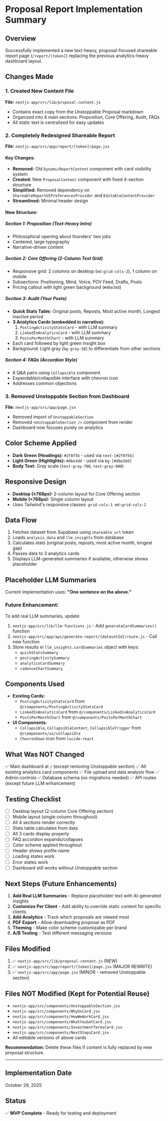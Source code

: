 # Proposal Report Implementation Summary

## Overview
Successfully implemented a new text-heavy, proposal-focused shareable report page (`/report/[token]`) replacing the previous analytics-heavy dashboard layout.

## Changes Made

### 1. Created New Content File
**File:** `nextjs-app/src/lib/proposal-content.js`
- Contains exact copy from the Unstoppable Proposal markdown
- Organized into 4 main sections: Proposition, Core Offering, Audit, FAQs
- All static text is centralized for easy updates

### 2. Completely Redesigned Shareable Report
**File:** `nextjs-app/src/app/report/[token]/page.jsx`

#### Key Changes:
- **Removed:** Old `DynamicReportContent` component with card visibility system
- **Created:** New `ProposalContent` component with fixed 4-section structure
- **Simplified:** Removed dependency on `ShareableReportUIPreferencesProvider` and `EditableContentProvider`
- **Streamlined:** Minimal header design

#### New Structure:

##### Section 1: Proposition (Text-Heavy Intro)
- Philosophical opening about founders' two jobs
- Centered, large typography
- Narrative-driven content

##### Section 2: Core Offering (2-Column Text Grid)
- Responsive grid: 2 columns on desktop (`md:grid-cols-2`), 1 column on mobile
- Subsections: Positioning, Mind, Voice, POV Feed, Drafts, Posts
- Pricing callout with light green background (`#d6e3dd`)

##### Section 3: Audit (Your Posts)
- **Quick Stats Table:** Original posts, Reposts, Most active month, Longest inactive period
- **3 Analytics Cards (embedded in narrative):**
  1. `PostingActivityStatsCard` - with LLM summary
  2. `LinkedInAnalyticsCard` - with LLM summary
  3. `PostsPerMonthChart` - with LLM summary
- Each card followed by light green insight box
- Background: Light gray (`bg-gray-50`) to differentiate from other sections

##### Section 4: FAQs (Accordion Style)
- 6 Q&A pairs using `Collapsible` component
- Expandable/collapsible interface with chevron icon
- Addresses common objections

### 3. Removed Unstoppable Section from Dashboard
**File:** `nextjs-app/src/app/page.jsx`
- Removed import of `UnstoppableSection`
- Removed `<UnstoppableSection />` component from render
- Dashboard now focuses purely on analytics

## Color Scheme Applied
- **Dark Green (Headings):** `#2f8f5b` - used via `text-[#2f8f5b]`
- **Light Green (Highlights):** `#d6e3dd` - used via `bg-[#d6e3dd]`
- **Body Text:** Gray scale (`text-gray-700`, `text-gray-900`)

## Responsive Design
- **Desktop (≥768px):** 2-column layout for Core Offering section
- **Mobile (<768px):** Single column layout
- Uses Tailwind's responsive classes: `grid-cols-1 md:grid-cols-2`

## Data Flow
1. Fetches dataset from Supabase using `shareable_url` token
2. Loads `analysis_data` and `llm_insights` from database
3. Calculates stats (original posts, reposts, most active month, longest gap)
4. Passes data to 3 analytics cards
5. Displays LLM-generated summaries if available, otherwise shows placeholder

## Placeholder LLM Summaries
Current implementation uses: **"One sentence on the above."**

### Future Enhancement:
To add real LLM summaries, update:
1. `nextjs-app/src/lib/llm-functions.js` - Add `generateCardSummaries()` function
2. `nextjs-app/src/app/api/generate-report/[datasetId]/route.js` - Call new function
3. Store results in `llm_insights.cardSummaries` object with keys:
   - `quickStatsSummary`
   - `postingActivitySummary`
   - `analyticsCardSummary`
   - `cadenceChartSummary`

## Components Used
- **Existing Cards:**
  - `PostingActivityStatsCard` from `@/components/PostingActivityStatsCard`
  - `LinkedInAnalyticsCard` from `@/components/LinkedinAnalyticsCard`
  - `PostsPerMonthChart` from `@/components/PostsPerMonthChart`
- **UI Components:**
  - `Collapsible`, `CollapsibleContent`, `CollapsibleTrigger` from `@/components/ui/collapsible`
  - `ChevronDown` icon from `lucide-react`

## What Was NOT Changed
✅ Main dashboard at `/` (except removing Unstoppable section)
✅ All existing analytics card components
✅ File upload and data analysis flow
✅ Admin controls
✅ Database schema (no migrations needed)
✅ API routes (except future LLM enhancement)

## Testing Checklist
- [ ] Desktop layout (2-column Core Offering section)
- [ ] Mobile layout (single column throughout)
- [ ] All 4 sections render correctly
- [ ] Stats table calculates from data
- [ ] All 3 cards display properly
- [ ] FAQ accordion expands/collapses
- [ ] Color scheme applied throughout
- [ ] Header shows profile name
- [ ] Loading states work
- [ ] Error states work
- [ ] Dashboard still works without Unstoppable section

## Next Steps (Future Enhancements)
1. **Add Real LLM Summaries** - Replace placeholder text with AI-generated insights
2. **Customize Per Client** - Add ability to override static content for specific clients
3. **Add Analytics** - Track which proposals are viewed most
4. **PDF Export** - Allow downloading proposal as PDF
5. **Theming** - Make color scheme customizable per brand
6. **A/B Testing** - Test different messaging versions

## Files Modified
1. ✅ `nextjs-app/src/lib/proposal-content.js` (NEW)
2. ✅ `nextjs-app/src/app/report/[token]/page.jsx` (MAJOR REWRITE)
3. ✅ `nextjs-app/src/app/page.jsx` (MINOR - removed Unstoppable section)

## Files NOT Modified (Kept for Potential Reuse)
- `nextjs-app/src/components/UnstoppableSection.jsx`
- `nextjs-app/src/components/WhyUsCard.jsx`
- `nextjs-app/src/components/HowWeWorkCard.jsx`
- `nextjs-app/src/components/WhatYouGetCard.jsx`
- `nextjs-app/src/components/InvestmentTermsCard.jsx`
- `nextjs-app/src/components/NextStepsCard.jsx`
- All editable versions of above cards

**Recommendation:** Delete these files if content is fully replaced by new proposal structure.

---

## Implementation Date
October 29, 2025

## Status
✅ **MVP Complete** - Ready for testing and deployment

